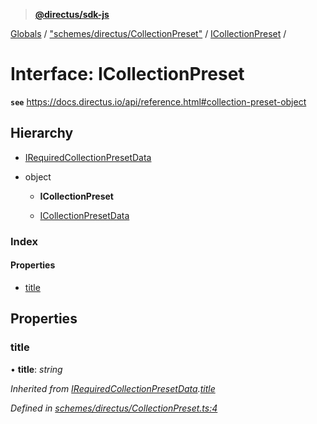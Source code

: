 > **[@directus/sdk-js](../README.md)**

[Globals](../README.md) / ["schemes/directus/CollectionPreset"](../modules/_schemes_directus_collectionpreset_.md) / [ICollectionPreset](_schemes_directus_collectionpreset_.icollectionpreset.md) /

# Interface: ICollectionPreset

**`see`** https://docs.directus.io/api/reference.html#collection-preset-object

## Hierarchy

* [IRequiredCollectionPresetData](_schemes_directus_collectionpreset_.irequiredcollectionpresetdata.md)

* object

  * **ICollectionPreset**

  * [ICollectionPresetData](_schemes_request_collection_.icollectionpresetdata.md)

### Index

#### Properties

* [title](_schemes_directus_collectionpreset_.icollectionpreset.md#title)

## Properties

###  title

• **title**: *string*

*Inherited from [IRequiredCollectionPresetData](_schemes_directus_collectionpreset_.irequiredcollectionpresetdata.md).[title](_schemes_directus_collectionpreset_.irequiredcollectionpresetdata.md#title)*

*Defined in [schemes/directus/CollectionPreset.ts:4](https://github.com/direcuts/sdk-js/tree/master/schemes/directus/CollectionPreset.ts#L4)*